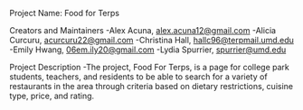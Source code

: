 Project Name: Food for Terps
 
Creators and Maintainers
-Alex Acuna, alex.acuna12@gmail.com
-Alicia Curcuru, acurcuru22@gmail.com
-Christina Hall, hallc96@terpmail.umd.edu
-Emily Hwang, 06em.ily20@gmail.com
-Lydia Spurrier, spurrier@umd.edu

Project Description
-The project, Food For Terps, is a page for college park students, teachers, and residents to be able to search for a variety of restaurants in the area through criteria based on dietary restrictions, cuisine type, price, and rating.
